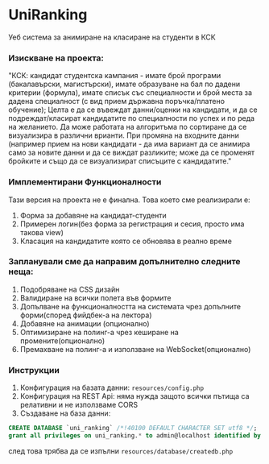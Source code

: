# UniRanking
Уеб система за анимиране на класиране на студенти в КСК

### Изискване на проекта:
"КСК: кандидат студентска кампания - имате брой програми (бакалавърски, магистърски), имате образуване на бал по дадени критерии (формула), имате списък със специалности и брой места за дадена специалност (с вид прием държавна поръчка/платено обучение); Целта е да се въвеждат данни/оценки на кандидати, и да се подреждат/класират кандидатите по специалности по успех и по реда на желанието. Да може работата на алгоритъма по сортиране да се визуализира в различни врианти. При промяна на входните данни (например прием на нови кандидати - да има вариант да се анимира само за новите данни и да се виждат разликите; може да се променят бройките и също да се визуализират списъците с кандидатите."

### Имплементирани Функционалности
Тази версия на проекта не е финална. Това което сме реализирали е:
1. Форма за добавяне на кандидат-студенти
2. Примерен логин(без форма за регистрация и сесия, просто има такова view)
3. Класация на кандидатите която се обновява в реално време

### Запланували сме да направим допълнително следните неща:
1. Подобряване на CSS дизайн
2. Валидиране на всички полета във формите
3. Допълване на функционалността на системата чрез допълните форми(според фийдбек-а на лектора)
4. Добавяне на анимации (опционално)
5. Оптимизиране на полинг-а чрез кеширане на промените(опционално)
6. Премахване на полинг-а и използване на WebSocket(опционално)

### Инструкции
1. Конфигурация на базата данни: `resources/config.php`
2. Конфигурация на REST Api: няма нужда защото всички пътища са релативни и не използваме CORS
3. Създаване на база данни: 
```sql
CREATE DATABASE `uni_ranking` /*!40100 DEFAULT CHARACTER SET utf8 */;
grant all privileges on uni_ranking.* to admin@localhost identified by '!QAZ2wsx' with grant option;
```

след това трябва да се изпълни `resources/database/createdb.php` 